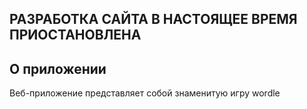 ## РАЗРАБОТКА САЙТА В НАСТОЯЩЕЕ ВРЕМЯ ПРИОСТАНОВЛЕНА

## О приложении

Веб-приложение представляет собой знаменитую игру wordle
